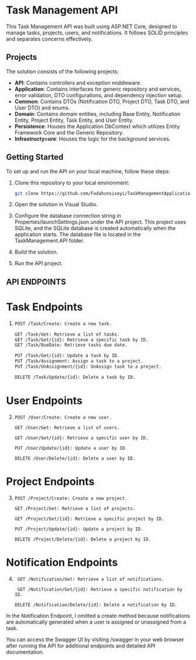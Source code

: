 # Task Management API

This Task Management API was built using ASP.NET Core, designed to manage tasks, projects, users, and notifications. It follows SOLID principles and separates concerns effectively.

## Projects

The solution consists of the following projects:

- **API**: Contains controllers and exception middleware.
- **Application**: Contains interfaces for generic repository and services, error validation, DTO configurations, and dependency injection setup.
- **Common**: Contains DTOs (Notification DTO, Project DTO, Task DTO, and User DTO) and enums.
- **Domain**: Contains domain entities, including Base Entity, Notification Entity, Project Entity, Task Entity, and User Entity.
- **Persistence**: Houses the Application DbContext which utilizes Entity Framework Core and the Generic Repository.
- **Infrastructy=ure**: Houses the logic for the background services.

## Getting Started

To set up and run the API on your local machine, follow these steps:

1. Clone this repository to your local environment:

   ```bash
   git clone https://github.com/Fadahunsiseyi/TaskManagementApplication.git
2. Open the solution in Visual Studio.
3. Configure the database connection string in Properties/launchSettings.json under the API project. This project uses SQLite, and the SQLite database is created automatically when the application starts. The database file is located in the TaskManagement.API folder.
4. Build the solution.
5. Run the API project.

## API ENDPOINTS

# Task Endpoints
1. ```bash
   POST /Task/Create: Create a new task.
   
   GET /Task/Get: Retrieve a list of tasks.
   GET /Task/Get/{id}: Retrieve a specific task by ID.
   GET /Task/DueDate: Retrieve tasks due date.
   
   PUT /Task/Get/{id}: Update a task by ID.
   PUT /Task/Assignment: Assign a task to a project.
   PUT /Task/UnAssignment/{id}: UnAssign task to a project.
   
   DELETE /Task/Update/{id}: Delete a task by ID.

# User Endpoints
2. ```
   POST /User/Create: Create a new user.
   
   GET /User/Get: Retrieve a list of users.
   
   GET /User/Get/{id}: Retrieve a specific user by ID.
   
   PUT /User/Update/{id}: Update a user by ID.
   
   DELETE /User/Delete/{id}: Delete a user by ID.
   
# Project Endpoints
3. ```
   POST /Project/Create: Create a new project.
   
   GET /Project/Get: Retrieve a list of projects.
   
   GET /Project/Get/{id}: Retrieve a specific project by ID.
   
   PUT /Project/Update/{id}: Update a project by ID.
   
   DELETE /Project/Delete/{id}: Delete a project by ID.

# Notification Endpoints
4. ```
    GET /Notification/Get: Retrieve a list of notifications.
   
    GET /Notification/Get/{id}: Retrieve a specific notification by ID.
   
   DELETE /Notification/Delete/{id}: Delete a notification by ID.

In the Notification Endpoint, I omitted a create method because notifications are automatically generated when a user is assigned or unassigned from a task.

You can access the Swagger UI by visiting /swagger in your web browser after running the API for additional endpoints and detailed API documentation.

